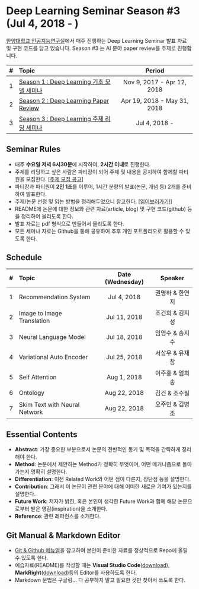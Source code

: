 # Deep Learning Seminar Season #3 (Jul 4, 2018 - )
[한양대학교 인공지능연구실](http://ai.hanyang.ac.kr/)에서 매주 진행하는 Deep Learning Seminar 발표 자료 및 구현 코드를 담고 있습니다. Season #3 는 AI 분야 paper review를 주제로 진행합니다.

|#  | Topic                                  | Period |
|:--|:---------------------------------------|:---------------:|
|1  | [Season 1 : Deep Learning 기초 모델 세미나](https://github.com/roomylee/deep-learning-seminar/tree/master/season_1)  | Nov 9, 2017 - Apr 12, 2018|
|2  | [Season 2 : Deep Learning Paper Review](https://github.com/roomylee/deep-learning-seminar/tree/master/season_2) | Apr 19, 2018 - May 31, 2018 |
|3  | [Season 3 : Deep Learning 주제 리딩 세미나](https://github.com/roomylee/deep-learning-seminar) | Jul 4, 2018 - |


## Seminar Rules
* 매주 **수요일 저녁 6시30분**에 시작하여, **2시간 이내**로 진행한다.
* 주제를 리딩하고 싶은 사람은 파티장이 되어 주제 및 내용을 공지하여 함께할 파티원을 모집한다. [[주제 모집 공고]](https://docs.google.com/spreadsheets/d/1RfwGdbD9ABgFyn6z_kVqm4TTO8Jeey80JQ7bYMuzdWk/edit?usp=sharing)
* 파티장과 파티원이 **2인 1조**를 이루어, 1시간 분량의 발표(논문, 개념 등) 2개를 준비하여 발표한다.
* 주제/논문 선정 및 읽는 방법을 정리해두었으니 참고한다. [[읽어보러가기!]](https://github.com/roomylee/deep-learning-seminar/blob/master/about_papers.md)
* README에 논문에 대한 정보와 관련 자료(article, blog) 및 구현 코드(github) 등을 정리하여 올리도록 한다.
* 발표 자료는 pdf 형식으로 만들어서 올리도록 한다.
* 모든 세미나 자료는 Github을 통해 공유하여 추후 개인 포트폴리오로 활용할 수 있도록 한다.


## Schedule
|#  | Topic                                  | Date (Wednesday) | Speaker |
|:--|:---------------------------------------|:----------------:|:-------:|
|1  | Recommendation System | Jul 4, 2018 | 권명하 & 한연지 |
|2  | Image to Image Translation | Jul 11, 2018 | 조건희 & 김지성 |
|3  | Neural Language Model | Jul 18, 2018 | 임영수 & 송지수 |
|4  | Variational Auto Encoder | Jul 25, 2018 | 서상우 & 유재창 |
|5  | Self Attention | Aug 1, 2018 | 이주홍 & 엄희송 |
|6  | Ontology | Aug 22, 2018 | 김건 & 조수필 |
|7  | Skim Text with Neural Network | Aug 22, 2018 | 오주민 & 김병조 |


## Essential Contents
* **Abstract**: 가장 중요한 부분으로서 논문의 전반적인 동기 및 목적을 간략하게 정리해야 한다.
* **Method**: 논문에서 제안하는 Method가 정확히 무엇이며, 어떤 메커니즘으로 돌아가는지 명확히 설명한다.
* **Differentiation**: 이전 Related Work와 어떤 점이 다른지, 장단점 등을 설명한다.
* **Contribution**: 그래서 이 논문이 관련 분야에 대해 어떠한 새로운 기여가 있는지를 설명한다.
* **Future Work**: 저자가 밝힌, 혹은 본인이 생각한 Future Work과 함께 해당 논문으로부터 받은 영감(inspiration)을 소개한다.
* **Reference**: 관련 레퍼런스를 소개한다.


## Git Manual & Markdown Editor
* [Git & Github 메뉴얼](https://github.com/roomylee/deep-learning-seminar/blob/master/git%20%26%20github.pdf)을 참고하여 본인이 준비한 자료를 정상적으로 Repo에 올릴 수 있도록 한다.
* 예습자료(README)를 작성할 때는 **Visual Studio Code**([download](https://code.visualstudio.com/Download)), **MarkRight**([download](https://github.com/dvcrn/markright/releases/download/0.1.11/MarkRight_Windows64.exe))등의 Editor를 사용하도록 한다.
* Markdown 문법은 구글링... 다 공부하지 말고 필요한 것만 찾아서 쓰도록 한다.